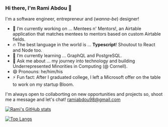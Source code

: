 ### Hi there, I'm Rami Abdou 👋

I'm a software engineer, entrepreneur and (_wanna-be_) designer!

- 🔭 I’m currently working on ... Mentees n' Mentors!, an Airtable application that matches mentees to mentors based on custom Airtable fields.
- 🔥 The best language in the world is ... **Typescript**! Shoutout to React and Node too.
- 🌱 I’m currently learning ... GraphQL and PostgreSQL.
- 💬 Ask me about ... my journey into technology and building Underrepresented Minorities in Computing (@ Cornell).
- 😄 Pronouns: he/him/his
- ⚡ Fun fact: After I graduated college, I left a Microsoft offer on the table to work on my startup Bloom.

I'm always open to collaborting on new opportunities and projects so, shoot me a message and let's chat! ramiabdou98@gmail.com

[![Rami's GitHub stats](https://github-readme-stats.vercel.app/api?username=ramiAbdou&hide=stars,contribs&show_icons=true&theme=dracula)](https://github.com/anuraghazra/github-readme-stats)

[![Top Langs](https://github-readme-stats.vercel.app/api/top-langs/?username=ramiAbdou)](https://github.com/anuraghazra/github-readme-stats)
